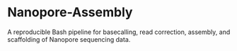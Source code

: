 # Nanopore-Assembly
A reproducible Bash pipeline for basecalling, read correction, assembly, and scaffolding of Nanopore sequencing data.
